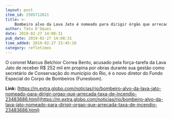 ```yaml
---
layout: post
item_id: 2505712821
title: >-
    Bombeiro alvo da Lava Jato é nomeado para dirigir órgão que arrecada taxa de incêndio
author: Tatu D'Oquei
date: 2019-02-27 14:08:31
pub_date: 2019-02-27 14:08:31
time_added: 2019-02-27 23:45:18
category: refletimos
---
```


O coronel Marcus Belchior Correa Bento, acusado pela força-tarefa da Lava Jato de receber R$ 252 mil em propina por obras durante sua gestão como secretário de Conservação do município do Rio, é o novo diretor do Fundo Especial do Corpo de Bombeiros (Funesbom).

**Link:** [https://m.extra.globo.com/noticias/rio/bombeiro-alvo-da-lava-jato-nomeado-para-dirigir-orgao-que-arrecada-taxa-de-incendio-23483686.html](https://m.extra.globo.com/noticias/rio/bombeiro-alvo-da-lava-jato-nomeado-para-dirigir-orgao-que-arrecada-taxa-de-incendio-23483686.html)

